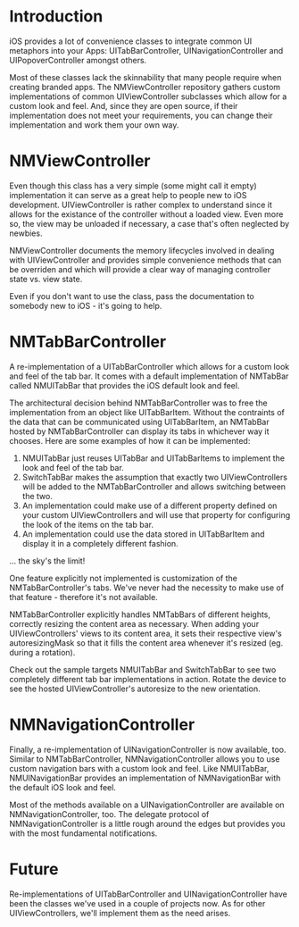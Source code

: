 # Introduction

iOS provides a lot of convenience classes to integrate common UI metaphors into
your Apps: UITabBarController, UINavigationController and UIPopoverController
amongst others.

Most of these classes lack the skinnability that many people require when
creating branded apps. The NMViewController repository gathers custom
implementations of common UIViewController subclasses which allow for a custom
look and feel. And, since they are open source, if their implementation does
not meet your requirements, you can change their implementation and work them
your own way.


# NMViewController

Even though this class has a very simple (some might call it empty) implementation
it can serve as a great help to people new to iOS development. UIViewController
is rather complex to understand since it allows for the existance of the controller
without a loaded view. Even more so, the view may be unloaded if necessary, a case
that's often neglected by newbies.

NMViewController documents the memory lifecycles involved in dealing with
UIViewController and provides simple convenience methods that can be overriden and
which will provide a clear way of managing controller state vs. view state.

Even if you don't want to use the class, pass the documentation to somebody new to
iOS - it's going to help.


# NMTabBarController

A re-implementation of a UITabBarController which allows for a custom look and feel
of the tab bar. It comes with a default implementation of NMTabBar called NMUITabBar
that provides the iOS default look and feel.

The architectural decision behind NMTabBarController was to free the implementation
from an object like UITabBarItem. Without the contraints of the data that can be
communicated using UITabBarItem, an NMTabBar hosted by NMTabBarController can display
its tabs in whichever way it chooses. Here are some examples of how it can be
implemented:

1. NMUITabBar just reuses UITabBar and UITabBarItems to implement the look and feel
   of the tab bar.
2. SwitchTabBar makes the assumption that exactly two UIViewControllers will be added
   to the NMTabBarController and allows switching between the two.
3. An implementation could make use of a different property defined on your custom
   UIViewControllers and will use that property for configuring the look of the items
   on the tab bar.
4. An implementation could use the data stored in UITabBarItem and display it in a
   completely different fashion.
   
... the sky's the limit!

One feature explicitly not implemented is customization of the NMTabBarController's
tabs. We've never had the necessity to make use of that feature - therefore it's not
available.

NMTabBarController explicitly handles NMTabBars of different heights, correctly
resizing the content area as necessary. When adding your UIViewControllers' views to
its content area, it sets their respective view's autoresizingMask so that it fills
the content area whenever it's resized (eg. during a rotation).

Check out the sample targets NMUITabBar and SwitchTabBar to see two completely
different tab bar implementations in action. Rotate the device to see the hosted
UIViewController's autoresize to the new orientation.


# NMNavigationController

Finally, a re-implementation of UINavigationController is now available, too. Similar
to NMTabBarController, NMNavigationController allows you to use custom navigation
bars with a custom look and feel. Like NMUITabBar, NMUINavigationBar provides an
implementation of NMNavigationBar with the default iOS look and feel.

Most of the methods available on a UINavigationController are available on
NMNavigationController, too. The delegate protocol of NMNavigationController is a
little rough around the edges but provides you with the most fundamental
notifications.


# Future

Re-implementations of UITabBarController and UINavigationController have been the
classes we've used in a couple of projects now. As for other UIViewControllers,
we'll implement them as the need arises.
